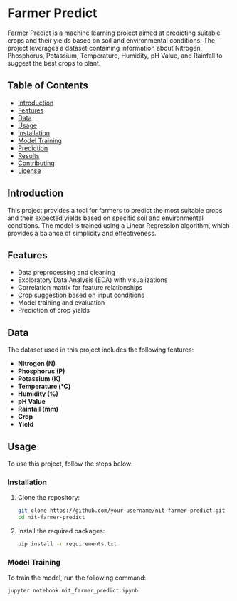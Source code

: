 # Farmer Predict

Farmer Predict is a machine learning project aimed at predicting suitable crops and their yields based on soil and environmental conditions. The project leverages a dataset containing information about Nitrogen, Phosphorus, Potassium, Temperature, Humidity, pH Value, and Rainfall to suggest the best crops to plant.

## Table of Contents

- [Introduction](#introduction)
- [Features](#features)
- [Data](#data)
- [Usage](#usage)
- [Installation](#installation)
- [Model Training](#model-training)
- [Prediction](#prediction)
- [Results](#results)
- [Contributing](#contributing)
- [License](#license)

## Introduction

This project provides a tool for farmers to predict the most suitable crops and their expected yields based on specific soil and environmental conditions. The model is trained using a Linear Regression algorithm, which provides a balance of simplicity and effectiveness.

## Features

- Data preprocessing and cleaning
- Exploratory Data Analysis (EDA) with visualizations
- Correlation matrix for feature relationships
- Crop suggestion based on input conditions
- Model training and evaluation
- Prediction of crop yields

## Data

The dataset used in this project includes the following features:
- **Nitrogen (N)**
- **Phosphorus (P)**
- **Potassium (K)**
- **Temperature (°C)**
- **Humidity (%)**
- **pH Value**
- **Rainfall (mm)**
- **Crop**
- **Yield**

## Usage

To use this project, follow the steps below:

### Installation

1. Clone the repository:
    ```sh
    git clone https://github.com/your-username/nit-farmer-predict.git
    cd nit-farmer-predict
    ```

2. Install the required packages:
    ```sh
    pip install -r requirements.txt
    ```

### Model Training

To train the model, run the following command:
```sh
jupyter notebook nit_farmer_predict.ipynb
